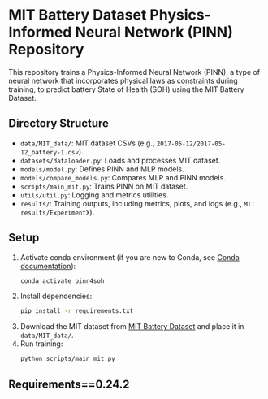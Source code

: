 # MIT Battery Dataset Physics-Informed Neural Network (PINN) Repository

This repository trains a Physics-Informed Neural Network (PINN), a type of neural network that incorporates physical laws as constraints during training, to predict battery State of Health (SOH) using the MIT Battery Dataset.

## Directory Structure
- `data/MIT_data/`: MIT dataset CSVs (e.g., `2017-05-12/2017-05-12_battery-1.csv`).
- `datasets/dataloader.py`: Loads and processes MIT dataset.
- `models/model.py`: Defines PINN and MLP models.
- `models/compare_models.py`: Compares MLP and PINN models.
- `scripts/main_mit.py`: Trains PINN on MIT dataset.
- `utils/util.py`: Logging and metrics utilities.
- `results/`: Training outputs, including metrics, plots, and logs (e.g., `MIT results/ExperimentX`).

## Setup
1. Activate conda environment (if you are new to Conda, see [Conda documentation](https://docs.conda.io/projects/conda/en/latest/user-guide/tasks/manage-environments.html)):
   ```bash
   conda activate pinn4soh
   ```
2. Install dependencies:
   ```bash
   pip install -r requirements.txt
   ```
3. Download the MIT dataset from [MIT Battery Dataset](https://data.mit.edu/) and place it in `data/MIT_data/`.
4. Run training:
   ```bash
   python scripts/main_mit.py
   ```

## Requirements==0.24.2